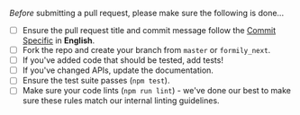 *Before* submitting a pull request, please make sure the following is done...

- [ ] Ensure the pull request title and commit message follow the [Commit Specific](https://github.com/alibaba/formily/blob/formily_next/.github/GIT_COMMIT_SPECIFIC.md) in **English**.
- [ ] Fork the repo and create your branch from `master` or `formily_next`.
- [ ] If you've added code that should be tested, add tests!
- [ ] If you've changed APIs, update the documentation.
- [ ] Ensure the test suite passes (`npm test`).
- [ ] Make sure your code lints (`npm run lint`) - we've done our best to make sure these rules match our internal linting guidelines.

